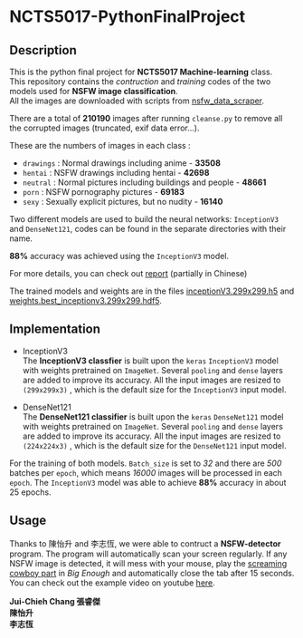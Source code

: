 # NCTS5017-PythonFinalProject

## Description

This is the python final project for **NCTS5017 Machine-learning** class.  
This repository contains the *contruction* and *training* codes of the two models used for **NSFW image classification**.  
All the	images are downloaded with scripts from	[nsfw_data_scraper](https://github.com/alexanderkim-io/nsfw_data_scraper).

There are a total of **210190** images after running `cleanse.py` to remove all the corrupted images (truncated, exif data error...).  

These are the numbers of images in each class : 

- `drawings` : Normal drawings including anime - **33508**
- `hentai` : NSFW drawings including hentai - **42698**
- `neutral` : Normal pictures including buildings and people - **48661**
- `porn` : NSFW pornography pictures - **69183**
- `sexy` : Sexually explicit pictures, but no nudity - **16140**

Two different models are used to build the neural networks: `InceptionV3` and `DenseNet121`, codes can be found in the separate directories with their name.

**88%** accuracy was achieved using the `InceptionV3` model.

For more details, you can check out [report](https://drive.google.com/file/d/1_Z3SNtRmvkSzBWcea4JirlJ6xHAtMnCI/view?usp=sharing) (partially in Chinese)

The trained models and weights are in the files [inceptionV3.299x299.h5](https://github.com/juichiehchang/NCTS5017-PythonFinalProject/tree/master/resource/inceptionV3.299x299.h5) and [weights.best_inceptionv3.299x299.hdf5](https://github.com/juichiehchang/NCTS5017-PythonFinalProject/tree/master/resource/weights.best_inceptionv3.299x299.hdf5).

## Implementation

- InceptionV3  
  The **InceptionV3  classfier** is built upon the `keras` `InceptionV3` model with weights pretrained on `ImageNet`. Several `pooling` and `dense` layers are added to improve its accuracy. All the input images are resized to  `(299x299x3)` , which is the default size for the `InceptionV3` input model.
  
- DenseNet121  
  The **DenseNet121 classifier** is built upon the `keras` `DenseNet121` model with weights pretrained on `ImageNet`. Several `pooling` and `dense` layers are added to improve its accuracy. All the input images are resized to `(224x224x3)` , which is the default size for the `DenseNet121` input model.
  
For the training of both models. `Batch_size` is set to *32* and there are *500* batches per `epoch`, which means *16000* images will be processed in each `epoch`. The `InceptionV3` model was able to achieve **88%** accuracy in about 25 epochs.

## Usage

Thanks to 陳怡升 and 李志恆, we were able to contruct a **NSFW-detector** program. The program will automatically scan your screen regularly. If any NSFW image is detected, it will mess with your mouse, play the [screaming cowboy part](https://www.youtube.com/watch?v=Qcp2W1-SFt4) in *Big Enough* and automatically close the tab after 15 seconds. You can check out the example video on youtube [here](https://www.youtube.com/watch?v=AsDYYk-qPA8&feature=youtu.be).

**Jui-Chieh Chang 張睿傑**  
**陳怡升**  
**李志恆**